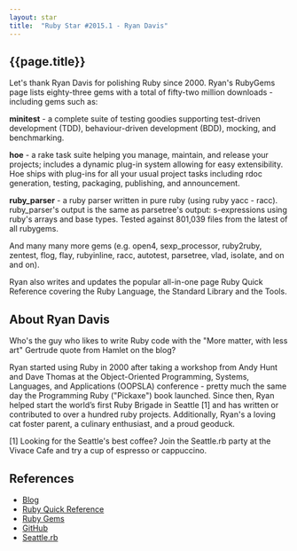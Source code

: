 ```yaml
---
layout: star
title:  "Ruby Star #2015.1 - Ryan Davis"
---
```


## {{page.title}}

Let's thank Ryan Davis for polishing Ruby since 2000.
Ryan's RubyGems page lists eighty-three gems with a total of fifty-two million downloads - including gems such as:

**minitest** -  a complete suite of testing goodies
supporting test-driven development (TDD),  behaviour-driven development (BDD), mocking, and benchmarking.

**hoe** -  a rake task suite helping you manage, maintain, and release
your projects; includes a dynamic plug-in system allowing for easy extensibility.
Hoe ships with plug-ins for all your usual project tasks including rdoc generation,
testing, packaging, publishing, and announcement.

**ruby_parser** - a ruby parser written in pure ruby (using ruby yacc - racc).
ruby_parser's output is the same as parsetree's output: s-expressions using ruby's arrays and base types.
Tested against 801,039 files from the latest of all rubygems.

And many many more gems (e.g. open4, sexp_processor, ruby2ruby, zentest, flog, flay, rubyinline,
racc, autotest, parsetree, vlad, isolate, and on and on).

Ryan also writes and updates the popular all-in-one page Ruby Quick Reference covering the
Ruby Language, the Standard Library and the Tools.


## About Ryan Davis

Who's the guy who likes to write Ruby code with the "More matter, with less art"  Gertrude quote from
Hamlet on the blog?

Ryan started using Ruby in 2000 after taking a workshop from
Andy Hunt and Dave Thomas at the Object-Oriented Programming, Systems, Languages, and Applications (OOPSLA)
conference - pretty much the same day the Programming Ruby ("Pickaxe") book launched.
Since then, Ryan helped start the world’s first Ruby Brigade in Seattle [1]
and has written or contributed to over a hundred ruby projects. 
Additionally, Ryan's a loving cat foster parent, a culinary enthusiast,
and a proud geoduck.

[1] Looking for the Seattle's best coffee? Join the Seattle.rb party at the Vivace Cafe
and try a cup of espresso or cappuccino.


## References

- [Blog](http://www.zenspider.com)
- [Ruby Quick Reference](http://www.zenspider.com/Languages/Ruby/QuickRef.html)
- [Ruby Gems](https://rubygems.org/profiles/zenspider)
- [GitHub](https://github.com/zenspider)
- [Seattle.rb](http://www.seattlerb.org)


